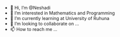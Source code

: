 - 👋 Hi, I’m @Neshadi
- 👀 I’m interested in Mathematics and Programming
- 🌱 I’m currently learning at University of Ruhuna
- 💞️ I’m looking to collaborate on ...
- 📫 How to reach me ...

<!---
Neshadi/Neshadi is a ✨ special ✨ repository because its `README.md` (this file) appears on your GitHub profile.
You can click the Preview link to take a look at your changes.
--->
